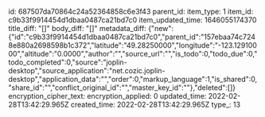 id: 687507da70864c24a52364858c6e3f43
parent_id: 
item_type: 1
item_id: c9b33f9914454d1dbaa0487ca21bd7c0
item_updated_time: 1646055174370
title_diff: "[]"
body_diff: "[]"
metadata_diff: {"new":{"id":"c9b33f9914454d1dbaa0487ca21bd7c0","parent_id":"157ebaa74c7248e880a2698598b1c372","latitude":"49.28250000","longitude":"-123.12910000","altitude":"0.0000","author":"","source_url":"","is_todo":0,"todo_due":0,"todo_completed":0,"source":"joplin-desktop","source_application":"net.cozic.joplin-desktop","application_data":"","order":0,"markup_language":1,"is_shared":0,"share_id":"","conflict_original_id":"","master_key_id":""},"deleted":[]}
encryption_cipher_text: 
encryption_applied: 0
updated_time: 2022-02-28T13:42:29.965Z
created_time: 2022-02-28T13:42:29.965Z
type_: 13